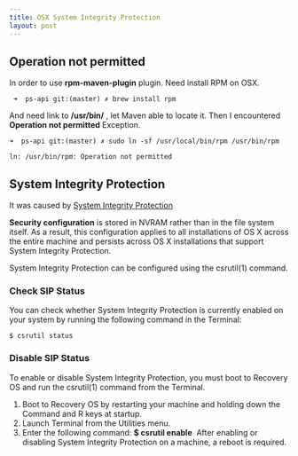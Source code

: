 ```yaml
---
title: OSX System Integrity Protection
layout: post
---
```


## Operation not permitted

In order to use **rpm-maven-plugin** plugin. Need install RPM on OSX.

```
 ➜  ps-api git:(master) ✗ brew install rpm
```

And need link to **/usr/bin/** , let Maven able to locate it. Then I encountered **Operation not permitted** Exception.

```
➜  ps-api git:(master) ✗ sudo ln -sf /usr/local/bin/rpm /usr/bin/rpm

ln: /usr/bin/rpm: Operation not permitted
```


## System Integrity Protection

It was caused by [System Integrity Protection](https://developer.apple.com/library/mac/documentation/Security/Conceptual/System_Integrity_Protection_Guide/ConfiguringSystemIntegrityProtection/ConfiguringSystemIntegrityProtection.html)

**Security configuration** is stored in NVRAM rather than in the file system itself. As a result, this configuration applies to all installations of OS X across the entire machine and persists across OS X installations that support System Integrity Protection.

System Integrity Protection can be configured using the csrutil(1) command.

### Check SIP Status

You can check whether System Integrity Protection is currently enabled on your system by running the following command in the Terminal:

``` 
$ csrutil status 
```

### Disable SIP Status

To enable or disable System Integrity Protection, you must boot to Recovery OS and run the csrutil(1) command from the Terminal.

1. Boot to Recovery OS by restarting your machine and holding down the Command and R keys at startup.
2. Launch Terminal from the Utilities menu.
3. Enter the following command: **$ csrutil enable** 
After enabling or disabling System Integrity Protection on a machine, a reboot is required.